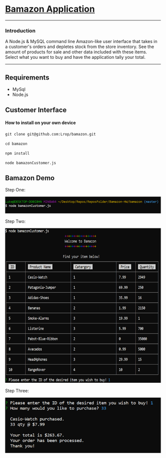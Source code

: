 # [Bamazon Application](https://github.com/Lrop/bamazon "Github Repo")
***
### Introduction

A Node.js & MySQL command line Amazon-like user interface that takes in a customer's orders and depletes stock from the store inventory.
See the amount of products for sale and other data included with these items. Select what you want to buy and have the application tally your total.

***

## Requirements
+ MySql
+ Node.js

## Customer Interface
#### How to install on your own device
`git clone git@github.com:Lrop/bamazon.git`

`cd bamazon`

`npm install`

`node bamazonCustomer.js`

## Bamazon Demo

Step One:

<img src = "Images/BAMAZON%201.PNG" width="643">



Step Two:

<img src = "Images/BAMAZON%204.PNG" height="500">



Step Three:

<img src = "Images/BAMAZON%203.PNG" width="643">


